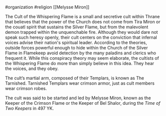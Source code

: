 #organization #religion [[Melysse Miron]]

The Cult of the Whispering Flame is a small and secretive cult within Thrane that believes that the power of the Church does not come from Tira Miron or the couatl spirit that sustains the Silver Flame, but from the malevolent demon trapped within the unquenchable fire. Although they would dare not speak such heresy openly, their cult centers on the conviction that infernal voices advise their nation's spiritual leader. According to the theories, outside forces powerful enough to hide within the Church of the Silver Flame in Flamekeep avoid detection by the many paladins and clerics who frequent it. While this conspiracy theory may seem elaborate, the cultists of the Whispering Flame do more than simply believe in this idea. They hear the voices, and they obey.

The cult’s martial arm, composed of their Templars, is known as The Tarnished. Tarnished Templars wear crimson armor, just as cult members wear crimson robes.

The cult was said to be started and led by Melysse Miron, known as the Keeper of the Crimson Flame or the Keeper of Bel Shalor, during the *Time of Two Keepers* in 497 YK.
